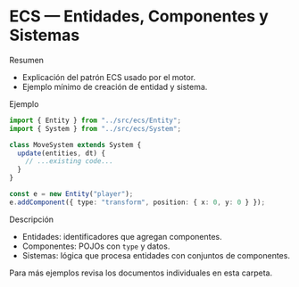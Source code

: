 # ECS — Entidades, Componentes y Sistemas

Resumen

- Explicación del patrón ECS usado por el motor.
- Ejemplo mínimo de creación de entidad y sistema.

Ejemplo

```ts
import { Entity } from "../src/ecs/Entity";
import { System } from "../src/ecs/System";

class MoveSystem extends System {
  update(entities, dt) {
    // ...existing code...
  }
}

const e = new Entity("player");
e.addComponent({ type: "transform", position: { x: 0, y: 0 } });
```

Descripción

- Entidades: identificadores que agregan componentes.
- Componentes: POJOs con `type` y datos.
- Sistemas: lógica que procesa entidades con conjuntos de componentes.

Para más ejemplos revisa los documentos individuales en esta carpeta.
